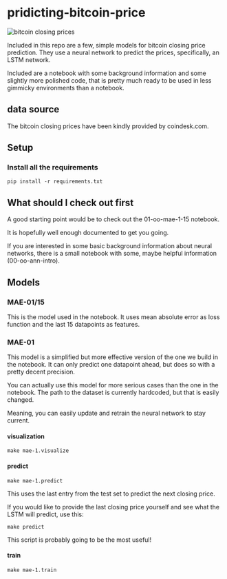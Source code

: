 # pridicting-bitcoin-price

![bitcoin closing prices](notebooks/img/bitcoin.png)

Included in this repo are a few, simple models for bitcoin closing price prediction.
They use a neural network to predict the prices, specifically, an LSTM network.

Included are a notebook with some background information and some slightly more polished code, that is pretty much ready to be used in less gimmicky environments than a notebook.

## data source

The bitcoin closing prices have been kindly provided by coindesk.com.

## Setup

### Install all the requirements

`pip install -r requirements.txt`

## What should I check out first

A good starting point would be to check out the 01-oo-mae-1-15 notebook.

It is hopefully well enough documented to get you going.

If you are interested in some basic background information about neural networks, there is a small notebook with some, maybe helpful information (00-oo-ann-intro).

## Models

### MAE-01/15

This is the model used in the notebook. It uses mean absolute error as loss function and the last 15 datapoints as features.

### MAE-01

This model is a simplified but more effective version of the one we build in the notebook. It can only predict one datapoint ahead, but does so with a pretty decent precision.

You can actually use this model for more serious cases than the one in the notebook. The path to the dataset is currently hardcoded, but that is easily changed.

Meaning, you can easily update and retrain the neural network to stay current.

#### visualization

`make mae-1.visualize`

#### predict

`make mae-1.predict`

This uses the last entry from the test set to predict the next closing price.

If you would like to provide the last closing price yourself and see what the LSTM will predict, use this:

`make predict`

This script is probably going to be the most useful!

#### train

`make mae-1.train`
